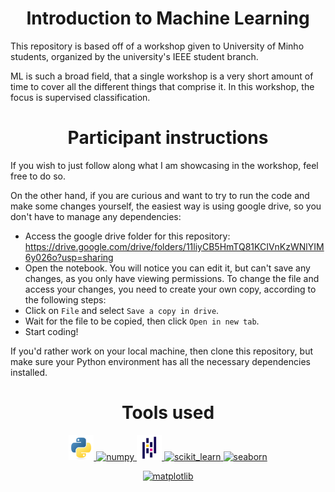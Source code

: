 <h1 align="center"> Introduction to Machine Learning </h1>

This repository is based off of a workshop given to University of Minho students, organized by the university's IEEE student branch.

ML is such a broad field, that a single workshop is a very short amount of time to cover all the different things that comprise it. In this workshop, the focus is supervised classification.


<h1 align="center"> Participant instructions </h1>

If you wish to just follow along what I am showcasing in the workshop, feel free to do so. 

On the other hand, if you are curious and want to try to run the code and make some changes yourself, the easiest way is using google drive, so you don't have to manage any dependencies:

- Access the google drive folder for this repository: https://drive.google.com/drive/folders/11liyCB5HmTQ81KCIVnKzWNlYIM6y026o?usp=sharing
- Open the notebook. You will notice you can edit it, but can't save any changes, as you only have viewing permissions. To change the file and access your changes, you need to create your own copy, according to the following steps:
- Click on `File` and select `Save a copy in drive`.
- Wait for the file to be copied, then click `Open in new tab`.
- Start coding!

If you'd rather work on your local machine, then clone this repository, but make sure your Python environment has all the necessary dependencies installed.

<h1 align="center"> Tools used </h1>

<p align="center"> <a href="https://www.python.org" target="_blank" rel="noreferrer"> <img src="https://raw.githubusercontent.com/devicons/devicon/master/icons/python/python-original.svg" alt="python" width="40" height="40"/> </a> <a href="https://numpy.org/" target="_blank" rel="noreferrer"> <img src="https://numpy.org/doc/stable/_static/numpylogo.svg" alt="numpy" height=40/> </a> <a href="https://pandas.pydata.org/" target="_blank" rel="noreferrer"> <img src="https://raw.githubusercontent.com/devicons/devicon/2ae2a900d2f041da66e950e4d48052658d850630/icons/pandas/pandas-original.svg" alt="pandas" width="40" height="40"/> </a> <a href="https://scikit-learn.org/" target="_blank" rel="noreferrer"> <img src="https://upload.wikimedia.org/wikipedia/commons/0/05/Scikit_learn_logo_small.svg" alt="scikit_learn" width="40" height="40"/> </a> <a href="https://seaborn.pydata.org/" target="_blank" rel="noreferrer"> <img src="https://seaborn.pydata.org/_images/logo-mark-lightbg.svg" alt="seaborn" width="40" height="40"/> </a> </p>

<p align="center"> <a href="https://matplotlib.org/" target="_blank" rel="noreferrer"> <img src="https://matplotlib.org/_static/images/logo_dark.svg" alt="matplotlib" height=40> </a> </p>
